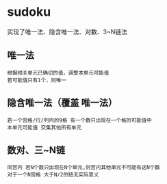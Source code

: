 # sudoku
实现了唯一法、隐含唯一法、对数、3~N链法

唯一法
----
	根据相关单元已确切的值，调整本单元可能值
	若可能值只有1个，则唯一
  
隐含唯一法（覆盖 唯一法）
----
	若一个宫格/行/列内的9格 有一个数只出现在一个格的可能值中
	本单元可能值 交集其他所有单元
  
数对、三~N链
----
	同宫内 若N个数只出现在N个单元,则宫内其他单元不可能有这N个数
	对于一个N宫格 大于N/2的链无实际意义
	
